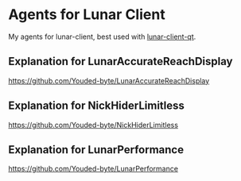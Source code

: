 # Agents for Lunar Client
My agents for lunar-client, best used with [lunar-client-qt](https://github.com/Youded-byte/lunar-client-qt).

## Explanation for LunarAccurateReachDisplay
https://github.com/Youded-byte/LunarAccurateReachDisplay

## Explanation for NickHiderLimitless
https://github.com/Youded-byte/NickHiderLimitless

## Explanation for LunarPerformance
https://github.com/Youded-byte/LunarPerformance
